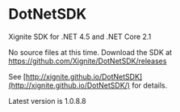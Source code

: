 DotNetSDK
=========

Xignite SDK for .NET 4.5 and .NET Core 2.1

No source files at this time.  Download the SDK at https://github.com/Xignite/DotNetSDK/releases


See [http://xignite.github.io/DotNetSDK](http://xignite.github.io/DotNetSDK/) for details.

Latest version is 1.0.8.8
